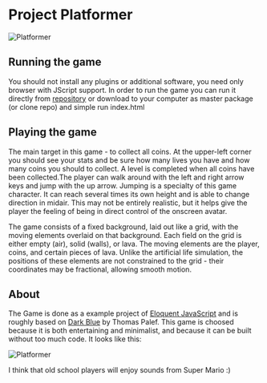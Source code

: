 # Project Platformer

![Platformer](http://olehkazban.github.io/Project-Platformer/images/screen.png)

## Running the game

You should not install any plugins or additional software, you need only browser with JScript support.
In order to run the game you can run it directly from [repository](http://olehkazban.github.io/Project-Platformer) or
download to your computer as master package (or clone repo) and simple run index.html

## Playing the game

The main target in this game - to collect all coins. At the upper-left corner you should see your stats and be sure how
many lives you have and how many coins you should to collect. A level is completed when all coins 
have been collected.The player can walk around with the left and right arrow 
keys and jump with the up arrow. Jumping is a specialty of this game character. It can reach several
times its own height and is able to change direction in midair. This may not
be entirely realistic, but it helps give the player the feeling of being in
direct control of the onscreen avatar.


The game consists of a fixed background, laid out like a grid, with the moving
elements overlaid on that background. Each field on the grid is either empty (air),
solid (walls), or lava. The moving elements are the player, coins, and certain pieces
of lava. Unlike the artificial life simulation, the positions
of these elements are not constrained to the grid - their coordinates may be
fractional, allowing smooth motion.

## About

The Game is done as a example project of [Eloquent JavaScript](http://eloquentjavascript.net/) and is roughly based on
[Dark Blue](http://www.lessmilk.com/games/10) by Thomas Palef. This game is choosed because it is both entertaining and minimalist, and
because it can be built without too much code. It looks like this:

![Platformer](http://eloquentjavascript.net/img/darkblue.png)

I think that old school players will enjoy sounds from Super Mario :)